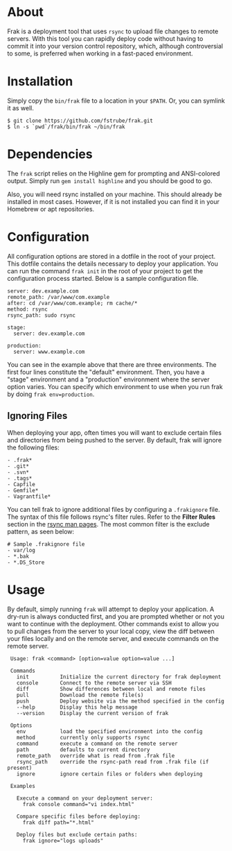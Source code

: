 # About

Frak is a deployment tool that uses `rsync` to upload file changes to remote servers. With this tool you can rapidly deploy code without having to commit it into your version control repository, which, although controversial to some, is preferred when working in a fast-paced environment.

# Installation

Simply copy the `bin/frak` file to a location in your `$PATH`. Or, you can symlink it as well.

    $ git clone https://github.com/fstrube/frak.git
    $ ln -s `pwd`/frak/bin/frak ~/bin/frak

# Dependencies

The `frak` script relies on the Highline gem for prompting and ANSI-colored output. Simply run `gem install highline` and you should be good to go.

Also, you will need rsync installed on your machine. This should already be installed in most cases. However, if it is not installed you can find it in your Homebrew or apt repositories.

# Configuration

All configuration options are stored in a dotfile in the root of your project. This dotfile contains the details necessary to deploy your application. You can run the command `frak init` in the root of your project to get the configuration process started. Below is a sample configuration file.

    server: dev.example.com
    remote_path: /var/www/com.example
    after: cd /var/www/com.example; rm cache/*
    method: rsync
    rsync_path: sudo rsync

    stage:
      server: dev.example.com

    production:
      server: www.example.com

You can see in the example above that there are three environments. The first four lines constitute the "default" environment. Then, you have a "stage" environment and a "production" environment where the server option varies. You can specify which environment to use when you run frak by doing `frak env=production`.

## Ignoring Files

When deploying your app, often times you will want to exclude certain files and directories from being pushed to the server. By default, frak will ignore the following files:

    - .frak*
    - .git*
    - .svn*
    - .tags*
    - Capfile
    - Gemfile*
    - Vagrantfile*

You can tell frak to ignore additional files by configuring a `.frakignore` file. The syntax of this file follows rsync's filter rules. Refer to the **Filter Rules** section in the [rsync man pages](http://rsync.samba.org/ftp/rsync/rsync.html). The most common filter is the exclude pattern, as seen below:

    # Sample .frakignore file
    - var/log
    - *.bak
    - *.DS_Store

# Usage

By default, simply running `frak` will attempt to deploy your application. A dry-run is always conducted first, and you are prompted whether or not you want to continue with the deployment. Other commands exist to allow you to pull changes from the server to your local copy, view the diff between your files locally and on the remote server, and execute commands on the remote server.

     Usage: frak <command> [option=value option=value ...]

     Commands
       init          Initialize the current directory for frak deployment
       console       Connect to the remote server via SSH
       diff          Show differences between local and remote files
       pull          Download the remote file(s)
       push          Deploy website via the method specified in the config
       --help        Display this help message
       --version     Display the current version of frak

     Options
       env           load the specified environment into the config
       method        currently only supports rsync
       command       execute a command on the remote server
       path          defaults to current directory
       remote_path   override what is read from .frak file
       rsync_path    override the rsync-path read from .frak file (if present)
       ignore        ignore certain files or folders when deploying

     Examples

       Execute a command on your deployment server:
         frak console command="vi index.html"

       Compare specific files before deploying:
         frak diff path="*.html"

       Deploy files but exclude certain paths:
         frak ignore="logs uploads"

